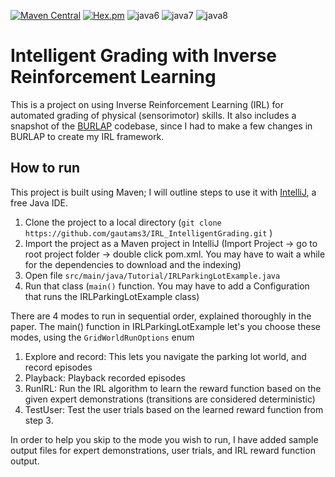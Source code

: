 [![Maven Central](https://maven-badges.herokuapp.com/maven-central/edu.brown.cs.burlap/burlap/badge.svg)](https://maven-badges.herokuapp.com/maven-central/edu.brown.cs.burlap/burlap) [![Hex.pm](https://img.shields.io/hexpm/l/plug.svg?maxAge=2592000)]() ![java6](https://img.shields.io/badge/java-6-blue.svg) ![java7](https://img.shields.io/badge/java-7-blue.svg) ![java8](https://img.shields.io/badge/java-8-blue.svg)

Intelligent Grading with Inverse Reinforcement Learning 
======

This is a project on using Inverse Reinforcement Learning (IRL) for automated grading of physical (sensorimotor) skills. It also includes a snapshot of the [BURLAP](http://burlap.cs.brown.edu/) codebase, since I had to make a few changes in BURLAP to create my IRL framework.

## How to run
This project is built using Maven; I will outline steps to use it with [IntelliJ](https://www.jetbrains.com/idea/), a free Java IDE.

 1. Clone the project to a local directory (`git clone https://github.com/gautams3/IRL_IntelligentGrading.git` ) 
 3. Import the project as a Maven project in IntelliJ (Import Project -> go to root project folder -> double click pom.xml. You may have to wait a while for the dependencies to download and the indexing)
 4. Open file `src/main/java/Tutorial/IRLParkingLotExample.java`
 5. Run that class (`main()` function. You may have to add a Configuration that runs the IRLParkingLotExample class)

There are 4 modes to run in sequential order, explained thoroughly in the paper. The main() function in IRLParkingLotExample let's you choose these modes, using the `GridWorldRunOptions` enum
1. Explore and record: This lets you navigate the parking lot world, and record episodes
2. Playback: Playback recorded episodes
3. RunIRL: Run the IRL algorithm to learn the reward function based on the given expert demonstrations (transitions are considered deterministic)
4. TestUser: Test the user trials based on the learned reward function from step 3.

In order to help you skip to the mode you wish to run, I have added sample output files for expert demonstrations, user trials, and IRL reward function output.
